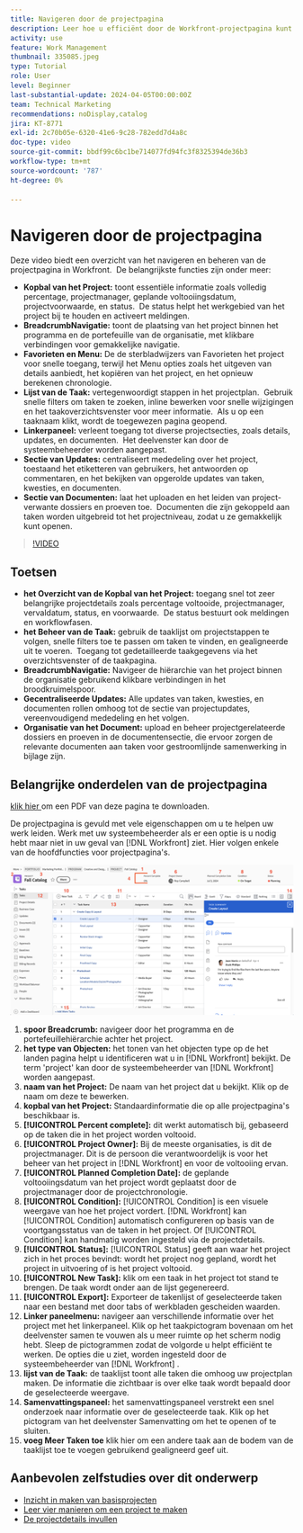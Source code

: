 ```yaml
---
title: Navigeren door de projectpagina
description: Leer hoe u efficiënt door de Workfront-projectpagina kunt navigeren en deze kunt beheren met functies zoals de projectheader, de broodkruimelnavigatie, de takenlijst, updates en documentsecties.
activity: use
feature: Work Management
thumbnail: 335085.jpeg
type: Tutorial
role: User
level: Beginner
last-substantial-update: 2024-04-05T00:00:00Z
team: Technical Marketing
recommendations: noDisplay,catalog
jira: KT-8771
exl-id: 2c70b05e-6320-41e6-9c28-782edd7d4a8c
doc-type: video
source-git-commit: bbdf99c6bc1be714077fd94fc3f8325394de36b3
workflow-type: tm+mt
source-wordcount: '787'
ht-degree: 0%

---
```


# Navigeren door de projectpagina

Deze video biedt een overzicht van het navigeren en beheren van de projectpagina in Workfront. &#x200B; De belangrijkste functies zijn onder meer:

* **Kopbal van het Project:** toont essentiële informatie zoals volledig percentage, projectmanager, geplande voltooiingsdatum, projectvoorwaarde, en status. &#x200B; De status helpt het werkgebied van het project bij te houden en activeert meldingen. &#x200B;
* **BreadcrumbNavigatie:** toont de plaatsing van het project binnen het programma en de portefeuille van de organisatie, met klikbare verbindingen voor gemakkelijke navigatie. &#x200B;
* **Favorieten en Menu:** De de sterbladwijzers van Favorieten het project voor snelle toegang, terwijl het Menu opties zoals het uitgeven van details aanbiedt, het kopiëren van het project, en het opnieuw berekenen chronologie. &#x200B;
* **Lijst van de Taak:** vertegenwoordigt stappen in het projectplan. &#x200B; Gebruik snelle filters om taken te zoeken, inline bewerken voor snelle wijzigingen en het taakoverzichtsvenster voor meer informatie. &#x200B; Als u op een taaknaam klikt, wordt de toegewezen pagina geopend. &#x200B;
* **Linkerpaneel:** verleent toegang tot diverse projectsecties, zoals details, updates, en documenten. &#x200B; Het deelvenster kan door de systeembeheerder worden aangepast. &#x200B;
* **Sectie van Updates:** centraliseert mededeling over het project, toestaand het etiketteren van gebruikers, het antwoorden op commentaren, en het bekijken van opgerolde updates van taken, kwesties, en documenten. &#x200B;
* **Sectie van Documenten:** laat het uploaden en het leiden van project-verwante dossiers en proeven toe. &#x200B; Documenten die zijn gekoppeld aan taken worden uitgebreid tot het projectniveau, zodat u ze gemakkelijk kunt openen. &#x200B;


>[!VIDEO](https://video.tv.adobe.com/v/335085/?quality=12&learn=on&enablevpops=1)

## Toetsen

* **het Overzicht van de Kopbal van het Project:** toegang snel tot zeer belangrijke projectdetails zoals percentage voltooide, projectmanager, vervaldatum, status, en voorwaarde. &#x200B; De status bestuurt ook meldingen en workflowfasen. &#x200B;
* **het Beheer van de Taak:** gebruik de taaklijst om projectstappen te volgen, snelle filters toe te passen om taken te vinden, en gealigneerde uit te voeren. &#x200B; Toegang tot gedetailleerde taakgegevens via het overzichtsvenster of de taakpagina. &#x200B;
* **BreadcrumbNavigatie:** Navigeer de hiërarchie van het project binnen de organisatie gebruikend klikbare verbindingen in het broodkruimelspoor. &#x200B;
* **Gecentraliseerde Updates:** Alle updates van taken, kwesties, en documenten rollen omhoog tot de sectie van projectupdates, vereenvoudigend mededeling en het volgen. &#x200B;
* **Organisatie van het Document:** upload en beheer projectgerelateerde dossiers en proeven in de documentensectie, die ervoor zorgen de relevante documenten aan taken voor gestroomlijnde samenwerking in bijlage zijn. &#x200B;


## Belangrijke onderdelen van de projectpagina

[ klik hier ](/help/assets/key-parts-of-the-project-page.pdf) om een PDF van deze pagina te downloaden.

De projectpagina is gevuld met vele eigenschappen om u te helpen uw werk leiden. Werk met uw systeembeheerder als er een optie is u nodig hebt maar niet in uw geval van [!DNL Workfront] ziet. Hier volgen enkele van de hoofdfuncties voor projectpagina&#39;s.

![ Schermafbeelding van projectpagina ](assets/project-page-graphic-for-planner-v2.png)

1. **spoor Breadcrumb:** navigeer door het programma en de portefeuillehiërarchie achter het project.
2. **het type van Objecten:** het tonen van het objecten type op de het landen pagina helpt u identificeren wat u in [!DNL Workfront] bekijkt. De term &#39;project&#39; kan door de systeembeheerder van [!DNL Workfront] worden aangepast.
3. **naam van het Project:** De naam van het project dat u bekijkt. Klik op de naam om deze te bewerken.
4. **kopbal van het Project:** Standaardinformatie die op alle projectpagina&#39;s beschikbaar is.
5. **[!UICONTROL Percent complete]:** dit werkt automatisch bij, gebaseerd op de taken die in het project worden voltooid.
6. **[!UICONTROL Project Owner]:** Bij de meeste organisaties, is dit de projectmanager. Dit is de persoon die verantwoordelijk is voor het beheer van het project in [!DNL Workfront] en voor de voltooiing ervan.
7. **[!UICONTROL Planned Completion Date]:** de geplande voltooiingsdatum van het project wordt geplaatst door de projectmanager door de projectchronologie.
8. **[!UICONTROL Condition]:** [!UICONTROL Condition] is een visuele weergave van hoe het project vordert. [!DNL Workfront] kan [!UICONTROL Condition] automatisch configureren op basis van de voortgangsstatus van de taken in het project. Of [!UICONTROL Condition] kan handmatig worden ingesteld via de projectdetails.
9. **[!UICONTROL Status]:** [!UICONTROL Status] geeft aan waar het project zich in het proces bevindt: wordt het project nog gepland, wordt het project in uitvoering of is het project voltooid.
10. **[!UICONTROL New Task]:** klik om een taak in het project tot stand te brengen. De taak wordt onder aan de lijst gegenereerd.
11. **[!UICONTROL Export]:** Exporteer de takenlijst of geselecteerde taken naar een bestand met door tabs of werkbladen gescheiden waarden.
12. **Linker paneelmenu:** navigeer aan verschillende informatie over het project met het linkerpaneel. Klik op het taakpictogram bovenaan om het deelvenster samen te vouwen als u meer ruimte op het scherm nodig hebt. Sleep de pictogrammen zodat de volgorde u helpt efficiënt te werken. De opties die u ziet, worden ingesteld door de systeembeheerder van [!DNL Workfront] .
13. **lijst van de Taak:** de taaklijst toont alle taken die omhoog uw projectplan maken. De informatie die zichtbaar is over elke taak wordt bepaald door de geselecteerde weergave.
14. **Samenvattingspaneel:** het samenvattingspaneel verstrekt een snel onderzoek naar informatie over de geselecteerde taak. Klik op het pictogram van het deelvenster Samenvatting om het te openen of te sluiten.
15. **voeg Meer Taken toe** klik hier om een andere taak aan de bodem van de taaklijst toe te voegen gebruikend gealigneerd geef uit.

## Aanbevolen zelfstudies over dit onderwerp

* [Inzicht in maken van basisprojecten](/help/manage-work/projects/understand-basic-project-creation.md)
* [Leer vier manieren om een project te maken](/help/manage-work/projects/understand-other-ways-to-create-projects.md)
* [De projectdetails invullen](/help/manage-work/projects/fill-in-the-project-details.md)

